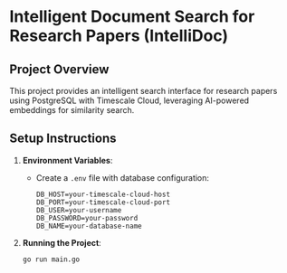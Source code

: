 # Intelligent Document Search for Research Papers (IntelliDoc)

## Project Overview
This project provides an intelligent search interface for research papers using PostgreSQL with Timescale Cloud, leveraging AI-powered embeddings for similarity search.

## Setup Instructions

1. **Environment Variables**:
   - Create a `.env` file with database configuration:
     ```
     DB_HOST=your-timescale-cloud-host
     DB_PORT=your-timescale-cloud-port
     DB_USER=your-username
     DB_PASSWORD=your-password
     DB_NAME=your-database-name
     ```

2. **Running the Project**:
   ```bash
   go run main.go
